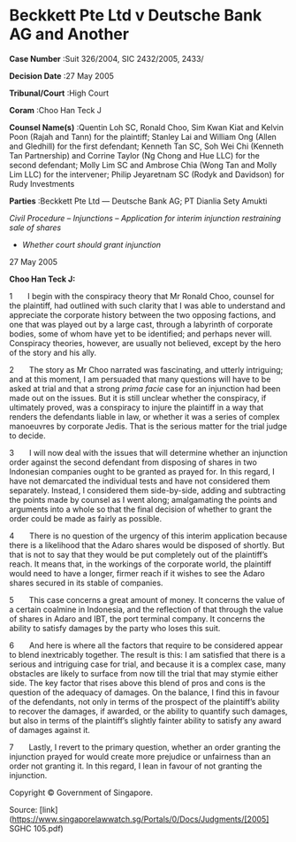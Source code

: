 # Beckkett Pte Ltd v Deutsche Bank AG and Another 



**Case Number** :Suit 326/2004, SIC 2432/2005, 2433/ 

**Decision Date** :27 May 2005 

**Tribunal/Court** :High Court 

**Coram** :Choo Han Teck J 

**Counsel Name(s)** :Quentin Loh SC, Ronald Choo, Sim Kwan Kiat and Kelvin Poon (Rajah and Tann) for the plaintiff; Stanley Lai and William Ong (Allen and Gledhill) for the first defendant; Kenneth Tan SC, Soh Wei Chi (Kenneth Tan Partnership) and Corrine Taylor (Ng Chong and Hue LLC) for the second defendant; Molly Lim SC and Ambrose Chia (Wong Tan and Molly Lim LLC) for the intervener; Philip Jeyaretnam SC (Rodyk and Davidson) for Rudy Investments 

**Parties** :Beckkett Pte Ltd — Deutsche Bank AG; PT Dianlia Sety Amukti 

_Civil Procedure_ – _Injunctions_ – _Application for interim injunction restraining sale of shares_ 

- _Whether court should grant injunction_ 

27 May 2005 

**Choo Han Teck J:** 

1       I begin with the conspiracy theory that Mr Ronald Choo, counsel for the plaintiff, had outlined with such clarity that I was able to understand and appreciate the corporate history between the two opposing factions, and one that was played out by a large cast, through a labyrinth of corporate bodies, some of whom have yet to be identified; and perhaps never will. Conspiracy theories, however, are usually not believed, except by the hero of the story and his ally. 

2       The story as Mr Choo narrated was fascinating, and utterly intriguing; and at this moment, I am persuaded that many questions will have to be asked at trial and that a strong _prima facie_ case for an injunction had been made out on the issues. But it is still unclear whether the conspiracy, if ultimately proved, was a conspiracy to injure the plaintiff in a way that renders the defendants liable in law, or whether it was a series of complex manoeuvres by corporate Jedis. That is the serious matter for the trial judge to decide. 

3       I will now deal with the issues that will determine whether an injunction order against the second defendant from disposing of shares in two Indonesian companies ought to be granted as prayed for. In this regard, I have not demarcated the individual tests and have not considered them separately. Instead, I considered them side-by-side, adding and subtracting the points made by counsel as I went along; amalgamating the points and arguments into a whole so that the final decision of whether to grant the order could be made as fairly as possible. 

4       There is no question of the urgency of this interim application because there is a likelihood that the Adaro shares would be disposed of shortly. But that is not to say that they would be put completely out of the plaintiff’s reach. It means that, in the workings of the corporate world, the plaintiff would need to have a longer, firmer reach if it wishes to see the Adaro shares secured in its stable of companies. 

5       This case concerns a great amount of money. It concerns the value of a certain coalmine in Indonesia, and the reflection of that through the value of shares in Adaro and IBT, the port terminal company. It concerns the ability to satisfy damages by the party who loses this suit. 


6       And here is where all the factors that require to be considered appear to blend inextricably together. The result is this: I am satisfied that there is a serious and intriguing case for trial, and because it is a complex case, many obstacles are likely to surface from now till the trial that may stymie either side. The key factor that rises above this blend of pros and cons is the question of the adequacy of damages. On the balance, I find this in favour of the defendants, not only in terms of the prospect of the plaintiff’s ability to recover the damages, if awarded, or the ability to quantify such damages, but also in terms of the plaintiff’s slightly fainter ability to satisfy any award of damages against it. 

7       Lastly, I revert to the primary question, whether an order granting the injunction prayed for would create more prejudice or unfairness than an order not granting it. In this regard, I lean in favour of not granting the injunction. 

 Copyright © Government of Singapore. 


Source: [link](https://www.singaporelawwatch.sg/Portals/0/Docs/Judgments/[2005] SGHC 105.pdf)
